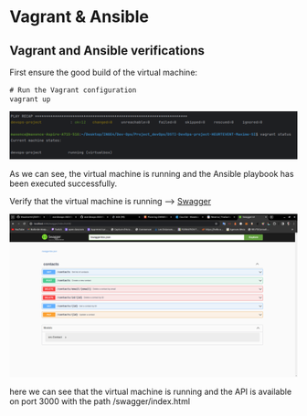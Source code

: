 # Vagrant & Ansible

## Vagrant and Ansible verifications

First ensure the good build of the virtual machine:
```shell
# Run the Vagrant configuration
vagrant up
```
![img.png](vagrant_up.png)

As we can see, the virtual machine is running and the Ansible playbook has been executed successfully.

Verify that the virtual machine is running --> [Swagger](http://localhost:3000/swagger/index.html#/)

![img.png](swagger.png)

here we can see that the virtual machine is running and the API is available on port 3000 with the path /swagger/index.html

